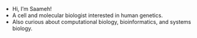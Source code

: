 - Hi, I’m Saameh!
- A cell and molecular biologist interested in human genetics.
- Also curious about computational biology, bioinformatics, and systems biology.
